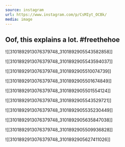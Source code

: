 ```yaml
---
source: instagram
url: https://www.instagram.com/p/CsMIyt_OCBk/
media: image
---
```


## Oof, this explains a lot. #freethehoe

![[3101892913076379748_3101892905543582858]]

![[3101892913076379748_3101892905543594037]]

![[3101892913076379748_3101892905510074739]]

![[3101892913076379748_3101892905501674849]]

![[3101892913076379748_3101892905501554124]]

![[3101892913076379748_3101892905543529721]]

![[3101892913076379748_3101892905535230449]]

![[3101892913076379748_3101892905635847038]]

![[3101892913076379748_3101892905509936828]]

![[3101892913076379748_3101892905627411026]]


